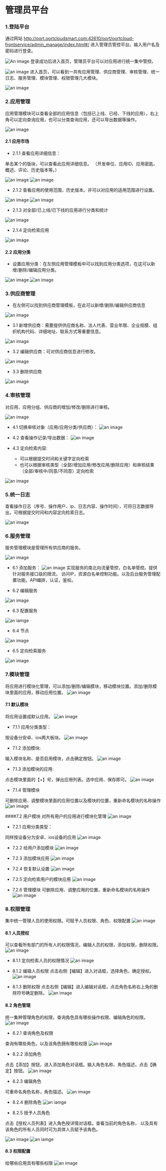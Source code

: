 # 管理员平台

### 1.登陆平台
通过网站
http://oort.oortcloudsmart.com:42610/oort/oortcloud-frontservice/admin_manage/index.html#/
 进入管理员管控平台。输入用户名及密码进行登录。
 
![An image](./img/admin1.png)
登录成功后进入首页，管理员平台可以对应用进行统一集中管控。

![an image](./img/admin2.png)
进入首页，可以看到一共有应用管理、供应商管理、审核管理、统一日志、服务管理、模块管理、权限管理几大模块。

![an image](./img/admin3.png)

### 2.应用管理
应用管理模块可以查看全部的应用信息（包括已上线、已经、下线的应用），右上角可以定向查询应用，也可以分类查询应用，还可以导出数据等操作。

![an image](./img/admin4.png)

#### 2.1 应用市场
- 2.1.1 查看应用详细信息：

单击某个的版块，可以查看此应用详细信息。
（开发单位、应用ID、应用密匙、概述、评论、历史版本等。）

![an image](./img/admin5.png)
![an image](./img/admin6.png)

- 2.1.2 查看应用的使用范围，历史版本。并可以对应用的适用范围进行设置。

![an image](./img/admin7.png)
![an image](./img/admin8.png)

- 2.1.3 对全部/已上线/已下线的应用进行分类和统计

![an image](./img/admin9.png)

- 2.1.4 定向检索应用

![an image](./img/admin10.png)

#### 2.2 应用分类
- 设置应用分类：在左侧应用管理模板中可以找到应用分类选项，在这可以新增/删除/编辑应用分类。

![an image](./img/admin11.png)
![an image](./img/admin12.png)

### 3.供应商管理
- 在左侧可以找到供应商管理模板，在此可以新增/删除/编辑供应商信息

![an image](./img/admin13.png)

- 3.1 新增供应商：需要提供供应商名称、法人代表、营业年限、企业规模、组织机构代码、详细地址、联系方式等重要信息。

![an image](./img/admin14.png)

- 3.2 编辑供应商：可对供应商信息进行修改。

![an image](./img/admin15.png)

- 3.3 删除供应商

![an image](./img/admin15_1.png)

### 4.审核管理
对应用、应用分组、供应商的增加/修改/删除进行审核。

![an image](./img/admin16.png)

- 4.1 切换审核对象（应用/应用分类/供应商）：
![an image](./img/admin17.png)

- 4.2 查看操作记录/导出数据：
![an image](./img/admin18.png)

- 4.3 定向检索内容:
    - 可以根据提交时间和关键字定向检索
    - 也可以根据审核类型（全部/增加应用/修改应用/删除应用）和审核结果（全部/审核中/同意/不同意）定向检索
    
![an image](./img/admin19.png)

### 5.统一日志
查看操作日志（序号、操作用户、ip、日志内容、操作时间），可将日志数据导出，可根据提交时间和内容定向检索日志。

![an image](./img/admin20.png)




### 6.服务管理
服务管理模块是管理所有供应商的服务。

![an image](./img/admin21.png)

- 6.1 添加服务：
![an image](./img/admin22.png)
实现服务的南北向流量管控，白名单管控。提供针对服务接口级的限流，
访问IP，资源白名单控制功能。以及后台服务管理配置功能。API编排，认证，鉴权。

- 6.2 编辑服务

![an image](./img/admin23.png)

- 6.3 配置服务

![an iamge](./img/admin24.png)

- 6.4 节点

![an image](./img/admin25.png)

- 6.5 定向检索服务

![an image](./img/admin26.png)

### 7.模块管理
将应用进行模块化管理，可以添加/删除/编辑模块，移动模块位置。添加/删除模块里面的应用，移动应用位置。
![an image](./img/admin27.png)

#### 7.1 默认模块
将应用设置成默认应用。
![an image](./img/admin28.png)

- 7.1.1 应用分类类型：

按设备分安卓、ios两大板块。
![an image](./img/admin29.png)

- 7.1.2 添加模块:

输入模块名称、是否启用模块，点击确定按钮。
![an image](./img/admin30.png)

- 7.1.3 添加模块的应用:

点击模块里面的【+】号，弹出应用列表。选中应用、保存即可。
![an image](./img/admin31.png)

- 7.1.4 管理模块

可删除应用、调整模块里面的应用位置以及模块的位置，重新命名模块的名称操作
![an image](./img/admin38.png)

####7.2 用户模块
对所有用户的应用进行模块化管理
![an image](./img/admin32.png)

- 7.2.1 应用分类类型：

同样按设备分为安卓、ios设备的应用
![an image](./img/admin33.png)

- 7.2.2 给用户添加模块
![an image](./img/admin34.png)

- 7.2.3 添加模块应用
![an image](./img/admin35.png)

- 7.2.4 恢复默认设置
![an image](./img/admin36.png)

- 7.2.5 定向检索用户的模块应用
![an image](./img/admin37.png)

- 7.2.6 管理模块
可删除应用、调整应用的位置，重新命名模块的名称操作
![an image](./img/admin38.png)



### 8.权限管理
集中统一管理人员的使用权限。可赋予人员权限、角色、权限配置
![an image](./img/admin39.png)

#### 8.1 人员授权
可以查看所有部门的所有人的权限情况，编辑人员的权限，添加权限，删除权限。
![an image](./img/admin41.png)

- 8.1.1 定向检索人员的权限情况
![an image](./img/admin42.png)

- 8.1.2 编辑人员权限
点击右侧【编辑】进入对话框，选择角色，确定授权。
![an image](./img/admin43.png)

- 8.1.3 删除权限
点击右侧【编辑】进入编辑对话框，点击角色名称右上角的删除符号确定删除。
![an image](./img/admin44.png)


#### 8.2 角色管理
统一集种管理角色的权限，查询角色具有哪些操作权限、编辑角色的权限。
![an image](./img/admin45.png)

- 8.2.1 查询角色及权限

查询有哪些角色，以及该角色拥有哪些权限
![an image](./img/admin46.png)

- 8.2.2 添加角色

点击【添加】按钮，进入添加角色对话框。输入角色名称、角色描述，点击【确定】按钮。
![an image](./img/admin47.png)

- 8.2.3 编辑角色

可重命名角色名称，角色描述。
![an image](./img/admin48.png)

- 8.2.4 删除角色
![an iamge](./img/admin49.png)


- 8.2.5 授予人员角色

点击【授权人员列表】进入角色授详情对话框。查看当前的角色名称，
以及具有该角色的所有人员同时可为具体人员赋予该角色。

![an image](./img/admin50.png)
![an iamge](./img/admin51.png)

#### 8.3 权限配置

给哪些应用具有哪些权限
![an image](./img/admin52.png)




























